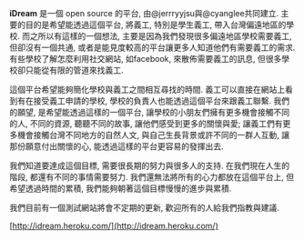 **iDream** 是一個 open source 的平台, 由@jerrryyjsu與@cyanglee共同建立. 主要的目的是希望能透過這個平台, 將義工, 特別是學生義工, 帶入台灣偏遠地區的學校. 而之所以有這樣的一個想法, 主要是因為我們發現很多偏遠地區學校需要義工, 但卻沒有一個共通, 或者是能見度較高的平台讓更多人知道他們有需要義工的需求. 有些學校了解怎麼利用社交網站, 如facebook, 來散佈需要義工的訊息, 但很多學校卻只能從有限的管道來找義工. 

這個平台希望能夠簡化學校與義工之間相互尋找的時間. 義工可以直接在網站上看到有在接受義工申請的學校, 學校的負責人也能透過這個平台來跟義工聯繫. 我們的願望, 是希望能透過這樣的一個平台, 讓學校的小朋友們擁有更多機會接觸不同的人, 不同的資源, 聽聽不同的故事, 讓他們感受到更多的關懷與愛; 讓義工們有更多機會接觸台灣不同地方的自然人文, 與自己生長背景或許不同的一群人互動, 讓那份願意付出關懷的心, 能透過這樣的平台更容易的發揮出去. 

我們知道要達成這個目標, 需要很長期的努力與很多人的支持. 在我們現在人生的階段, 都還有不同的事情需要努力. 我們還無法將所有的心力都放在這個平台上, 但希望透過時間的累積, 我們能夠朝著這個目標慢慢的進步與累積. 

我們目前有一個測試網站將會不定期的更新, 歡迎所有的人給我們指教與建議.

[http://idream.heroku.com/](http://idream.heroku.com/)